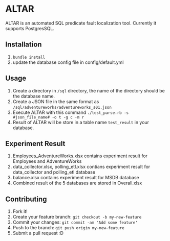 # ALTAR

ALTAR is an automated SQL predicate fault localization tool.
Currently it supports PostgresSQL.

## Installation

1. `bundle install`
2. update the database config file in config/default.yml

## Usage

1. Create a directory in `/sql` directory, the name of the directory should be the database name.
2. Create a JSON file in the same format as `/sql/adventureworks/adventureworks_s01.json`
3. Execute ALTAR with this command `./test_parse.rb -s #json_file_name# -o t -g c -m r`
4. Result of ALTAR will be store in a table name `test_result` in your database.

## Experiment Result
1. Employees_AdventureWorks.xlsx contains experiment result for Employees and AdventureWorks
2. data_collector.xlsx, polling_etl.xlsx contians experiment result for data_collector and polling_etl database
3. balance.xlsx contains experiment result for MSDB database
4. Combined result of the 5 databases are stored in Overall.xlsx


## Contributing

1. Fork it!
2. Create your feature branch: `git checkout -b my-new-feature`
3. Commit your changes: `git commit -am 'Add some feature'`
4. Push to the branch: `git push origin my-new-feature`
5. Submit a pull request :D
